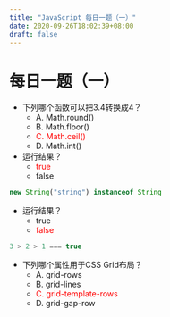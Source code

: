 ```yaml
---
title: "JavaScript 每日一题（一）"
date: 2020-09-26T18:02:39+08:00
draft: false
---
```

# 每日一题（一）
- 下列哪个函数可以把3.4转换成4？
    + A. Math.round()
    + B. Math.floor()
    + <span style="color:red">C. Math.ceil()</span>
    + D. Math.int()
- 运行结果？
    + <span style="color:red">true</span>
    + false
```js
new String("string") instanceof String
```
- 运行结果？
    + true
    + <span style="color:red">false</span>
```js
3 > 2 > 1 === true
```
- 下列哪个属性用于CSS Grid布局？
    + A. grid-rows
    + B. grid-lines
    + <span style="color:red">C. grid-template-rows</span>
    + D. grid-gap-row

    
 